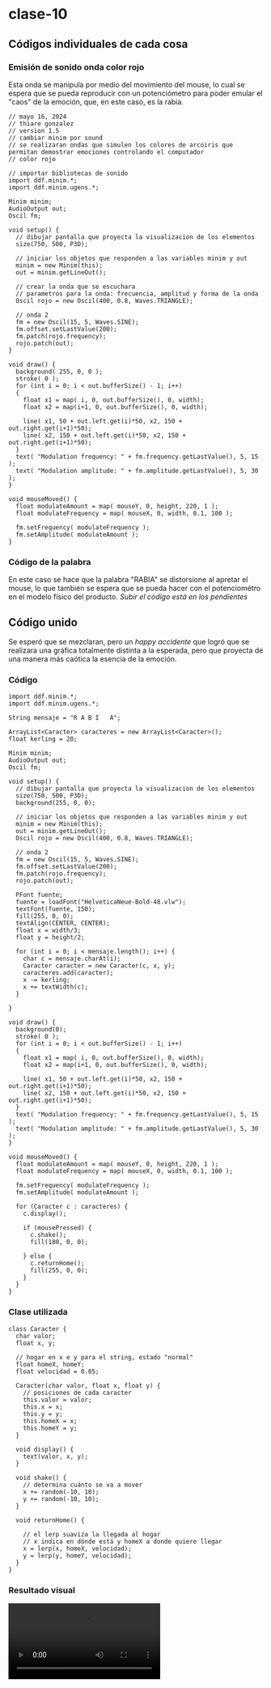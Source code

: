 # clase-10
## Códigos individuales de cada cosa
### Emisión de sonido onda color rojo
Esta onda se manipula por medio del movimiento del mouse, lo cual se espera que se pueda reproducir con un potenciómetro para poder emular el "caos" de la emoción, que, en este caso, es la rabia.

```
// mayo 16, 2024
// thiare gonzalez
// version 1.5
// cambiar minim por sound
// se realizaran ondas que simulen los colores de arcoiris que permitan demostrar emociones controlando el computador
// color rojo

// importar bibliotecas de sonido
import ddf.minim.*;
import ddf.minim.ugens.*;

Minim minim;
AudioOutput out;
Oscil fm;

void setup() {
  // dibujar pantalla que proyecta la visualizacion de los elementos
  size(750, 500, P3D);
  
  // iniciar los objetos que responden a las variables minim y out
  minim = new Minim(this);
  out = minim.getLineOut();
  
  // crear la onda que se escuchara
  // parametros para la onda: frecuencia, amplitud y forma de la onda
  Oscil rojo = new Oscil(400, 0.8, Waves.TRIANGLE);
  
  // onda 2
  fm = new Oscil(15, 5, Waves.SINE);
  fm.offset.setLastValue(200);
  fm.patch(rojo.frequency);
  rojo.patch(out);
}

void draw() {
  background( 255, 0, 0 );
  stroke( 0 );
  for (int i = 0; i < out.bufferSize() - 1; i++)
  {
    float x1 = map( i, 0, out.bufferSize(), 0, width);
    float x2 = map(i+1, 0, out.bufferSize(), 0, width);

    line( x1, 50 + out.left.get(i)*50, x2, 150 + out.right.get(i+1)*50);
    line( x2, 150 + out.left.get(i)*50, x2, 150 + out.right.get(i+1)*50);
  }
  text( "Modulation frequency: " + fm.frequency.getLastValue(), 5, 15 );
  text( "Modulation amplitude: " + fm.amplitude.getLastValue(), 5, 30 );
}

void mouseMoved() {
  float modulateAmount = map( mouseY, 0, height, 220, 1 );
  float modulateFrequency = map( mouseX, 0, width, 0.1, 100 );

  fm.setFrequency( modulateFrequency );
  fm.setAmplitude( modulateAmount );
}
```
### Código de la palabra
En este caso se hace que la palabra "RABIA" se distorsione al apretar el mouse, lo que también se espera que se pueda hacer con el potenciométro en el modelo físico del producto.
*Subir el código está en los pendientes*

## Código unido
Se esperó que se mezclaran, pero un *happy accidente* que logró que se realizara una gráfica totalmente distinta a la esperada, pero que proyecta de una manera más caótica la esencia de la emoción.

### Código

```
import ddf.minim.*;
import ddf.minim.ugens.*;

String mensaje = "R A B I   A";

ArrayList<Caracter> caracteres = new ArrayList<Caracter>();
float kerling = 20;

Minim minim;
AudioOutput out;
Oscil fm;

void setup() {
  // dibujar pantalla que proyecta la visualizacion de los elementos
  size(750, 500, P3D);
  background(255, 0, 0);
  
  // iniciar los objetos que responden a las variables minim y out
  minim = new Minim(this);
  out = minim.getLineOut();
  Oscil rojo = new Oscil(400, 0.8, Waves.TRIANGLE);
  
  // onda 2
  fm = new Oscil(15, 5, Waves.SINE);
  fm.offset.setLastValue(200);
  fm.patch(rojo.frequency);
  rojo.patch(out);
  
  PFont fuente;
  fuente = loadFont("HelveticaNeue-Bold-48.vlw");
  textFont(fuente, 150);
  fill(255, 0, 0);
  textAlign(CENTER, CENTER);
  float x = width/3;  
  float y = height/2;
  
  for (int i = 0; i < mensaje.length(); i++) {
    char c = mensaje.charAt(i);
    Caracter caracter = new Caracter(c, x, y);
    caracteres.add(caracter);
    x -= kerling;
    x += textWidth(c);
  }
  
}

void draw() {
  background(0);
  stroke( 0 );
  for (int i = 0; i < out.bufferSize() - 1; i++)
  {
    float x1 = map( i, 0, out.bufferSize(), 0, width);
    float x2 = map(i+1, 0, out.bufferSize(), 0, width);

    line( x1, 50 + out.left.get(i)*50, x2, 150 + out.right.get(i+1)*50);
    line( x2, 150 + out.left.get(i)*50, x2, 150 + out.right.get(i+1)*50);
  }
  text( "Modulation frequency: " + fm.frequency.getLastValue(), 5, 15 );
  text( "Modulation amplitude: " + fm.amplitude.getLastValue(), 5, 30 );
}

void mouseMoved() {
  float modulateAmount = map( mouseY, 0, height, 220, 1 );
  float modulateFrequency = map( mouseX, 0, width, 0.1, 100 );

  fm.setFrequency( modulateFrequency );
  fm.setAmplitude( modulateAmount );
  
  for (Caracter c : caracteres) {
    c.display();
    
    if (mousePressed) {
      c.shake();
      fill(180, 0, 0);
      
    } else {
      c.returnHome();
      fill(255, 0, 0);
    }
  }
}
```

### Clase utilizada
```
class Caracter {
  char valor;
  float x, y;
  
  // hogar en x e y para el string, estado "normal"
  float homeX, homeY;
  float velocidad = 0.05;

  Caracter(char valor, float x, float y) {
    // posiciones de cada caracter
    this.valor = valor;
    this.x = x;
    this.y = y;
    this.homeX = x;
    this.homeY = y;
  }

  void display() {
    text(valor, x, y);
  }

  void shake() {
    // determina cuánto se va a mover
    x += random(-10, 10);
    y += random(-10, 10);
  }

  void returnHome() {
    
    // el lerp suaviza la llegada al hogar
    // x indica en dónde está y homeX a donde quiere llegar
    x = lerp(x, homeX, velocidad);
    y = lerp(y, homeY, velocidad);
  }
}
```
### Resultado visual

![Video del funcionamiento del código](estudiantes/thiangie/clase-10/funcionamientoCodigo.mov "funcionamientoCodigo")


